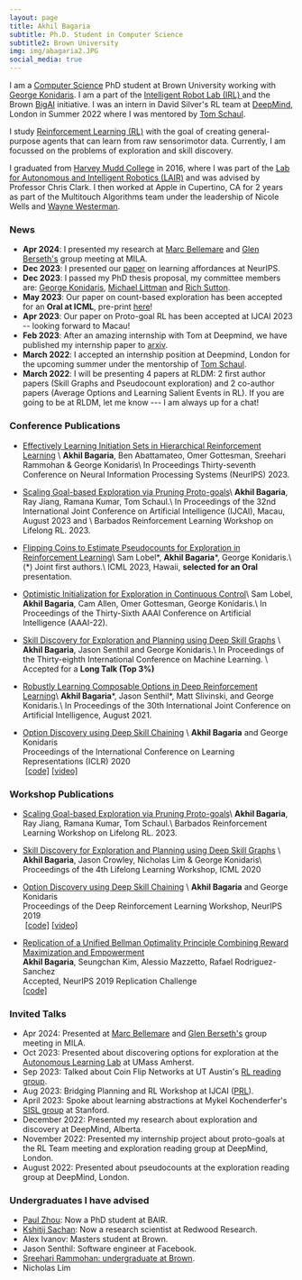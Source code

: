 ```yaml
---
layout: page
title: Akhil Bagaria
subtitle: Ph.D. Student in Computer Science
subtitle2: Brown University
img: img/abagaria2.JPG
social_media: true
---
```


I am a <a href="https://cs.brown.edu/" target="_blank">Computer Science</a> PhD student at Brown University working with <a href="http://cs.brown.edu/people/gdk/" target="_blank">George Konidaris</a>. I am a part of the <a href="http://irl.cs.brown.edu/"> Intelligent Robot Lab (IRL) </a> and the Brown <a href="http://bigai.cs.brown.edu/">BigAI</a> initiative. I was an intern in David Silver's RL team at <a href="https://www.deepmind.com/">DeepMind</a>, London in Summer 2022 where I was mentored by <a href="https://schaul.site44.com/">Tom Schaul</a>.

I study <a href="https://en.wikipedia.org/wiki/Reinforcement_learning" target="_blank">Reinforcement Learning (RL)</a> with the goal of creating general-purpose agents that can learn from raw sensorimotor data. Currently, I am focussed on the problems of exploration and skill discovery.

I graduated from <a href="https://www.hmc.edu/">Harvey Mudd College</a> in 2016, where I was part of the <a href="https://www.lair.hmc.edu">Lab for Autonomous and Intelligent Robotics (LAIR)</a> and was advised by Professor Chris Clark. I then worked at Apple in Cupertino, CA for 2 years as part of the Multitouch Algorithms team under the leadership of Nicole Wells and <a href="https://en.wikipedia.org/wiki/FingerWorks">Wayne Westerman</a>. 

### __News__
* **Apr 2024**: I presented my research at <a href="http://www.marcgbellemare.info/">Marc Bellemare</a> and <a href="https://neo-x.github.io/">Glen Berseth's</a> group meeting at MILA.
* **Dec 2023**: I presented our <a href="https://openreview.net/pdf?id=4JCVw8oMlf" target="_blank">paper</a> on learning affordances at NeurIPS.
* **Dec 2023**: I passed my PhD thesis proposal, my committee members are: <a href="http://cs.brown.edu/people/gdk/" target="_blank">George Konidaris</a>, <a href="http://cs.brown.edu/~mlittman/" target="_blank">Michael Littman</a> and <a href="http://incompleteideas.net/" target="_blank">Rich Sutton</a>. 
* **May 2023**: Our paper on count-based exploration has been accepted for an **Oral at ICML**, pre-print <a href="https://arxiv.org/pdf/2306.03186.pdf">here</a>! 
* **Apr 2023**: Our paper on Proto-goal RL has been accepted at IJCAI 2023 -- looking forward to Macau!
* **Feb 2023**: After an amazing internship with Tom at Deepmind, we have published my internship paper to <a href="https://arxiv.org/abs/2302.04693v1">arxiv</a>.
* **March 2022**: I accepted an internship position at Deepmind, London for the upcoming summer under the mentorship of <a href="https://schaul.site44.com/">Tom Schaul</a>.
* **March 2022**: I will be presenting 4 papers at RLDM: 2 first author papers (Skill Graphs and Pseudocount exploration) and 2 co-author papers (Average Options and Learning Salient Events in RL). If you are going to be at RLDM, let me know --- I am always up for a chat!

### __Conference Publications__

* <a href="https://openreview.net/pdf?id=4JCVw8oMlf" target="_blank">Effectively Learning Initiation Sets in Hierarchical Reinforcement Learning</a> \\
__Akhil Bagaria__, Ben Abattamateo, Omer Gottesman, Sreehari Rammohan & George Konidaris\\
In Proceedings Thirty-seventh Conference on Neural Information Processing Systems (NeurIPS) 2023.

* <a href="https://arxiv.org/abs/2302.04693v1" target="_blank">Scaling Goal-based Exploration via Pruning Proto-goals</a>\\
__Akhil Bagaria__, Ray Jiang, Ramana Kumar, Tom Schaul.\\
In Proceedings of the 32nd International Joint Conference on Artificial Intelligence (IJCAI), Macau, August 2023 and \\
Barbados Reinforcement Learning Workshop on Lifelong RL. 2023.

* <a href="https://arxiv.org/pdf/2306.03186.pdf" target="_blank">Flipping Coins to Estimate Pseudocounts for Exploration in Reinforcement Learning</a>\\
Sam Lobel\*, __Akhil Bagaria__\*, George Konidaris.\\
(\*) Joint first authors.\\
ICML 2023, Hawaii, **selected for an Oral** presentation.

*  <a href="http://irl.cs.brown.edu/pubs/optinit_explore_control.pdf" target="_blank">Optimistic Initialization for Exploration in Continuous Control</a>\\
Sam Lobel, __Akhil Bagaria__, Cam Allen, Omer Gottesman, George Konidaris.\\
In Proceedings of the Thirty-Sixth AAAI Conference on Artificial Intelligence (AAAI-22).

* <a href="http://proceedings.mlr.press/v139/bagaria21a.html" target="_blank">Skill Discovery for Exploration and Planning using Deep Skill Graphs</a> \\
__Akhil Bagaria__, Jason Senthil and George Konidaris.\\
In Proceedings of the Thirty-eighth International Conference on Machine Learning. \\
Accepted for a __Long Talk (Top 3%)__

*  <a href="https://www.ijcai.org/proceedings/2021/298" target="_blank">Robustly Learning Composable Options in Deep Reinforcement Learning</a>\\
__Akhil Bagaria__\*, Jason Senthil\*, Matt Slivinski, and George Konidaris.\\
In Proceedings of the 30th International Joint Conference on Artificial Intelligence, August 2021.

* <a href="https://openreview.net/pdf?id=B1gqipNYwH" target="_blank">Option Discovery using Deep Skill Chaining</a> \\
__Akhil Bagaria__ and George Konidaris  
Proceedings of the International Conference on Learning Representations (ICLR) 2020  
&nbsp;<a href="https://github.com/deep-skill-chaining/deep-skill-chaining" target="_blank">[code]</a>
<a href="https://www.youtube.com/watch?v=MGvvPmm6JQg&feature=youtu.be" target="_blank">[video]</a>

### __Workshop Publications__

* <a href="https://arxiv.org/abs/2302.04693v1" target="_blank">Scaling Goal-based Exploration via Pruning Proto-goals</a>\\
__Akhil Bagaria__, Ray Jiang, Ramana Kumar, Tom Schaul.\\
Barbados Reinforcement Learning Workshop on Lifelong RL. 2023.

* <a href="https://openreview.net/pdf?id=-mvAo5hWNp" target="_blank">Skill Discovery for Exploration and Planning using Deep Skill Graphs</a> \\
__Akhil Bagaria__, Jason Crowley, Nicholas Lim & George Konidaris\\
Proceedings of the 4th Lifelong Learning Workshop, ICML 2020

* <a href="https://drive.google.com/file/d/10HayIdinBrB5gc451XaNX6i8zD-lRw4n/view" target="_blank">Option Discovery using Deep Skill Chaining</a> \\
__Akhil Bagaria__ and George Konidaris  
Proceedings of the Deep Reinforcement Learning Workshop, NeurIPS 2019  
&nbsp;<a href="https://github.com/deep-skill-chaining/deep-skill-chaining" target="_blank">[code]</a>
 <a href="https://www.youtube.com/watch?v=MGvvPmm6JQg&feature=youtu.be" target="_blank">[video]</a>

* <a href="https://openreview.net/pdf?id=B1grPT9GTH" target="_blank">Replication of a Unified Bellman Optimality Principle Combining Reward Maximization and Empowerment</a>  
__Akhil Bagaria__, Seungchan Kim, Alessio Mazzetto, Rafael Rodriguez-Sanchez  
Accepted, NeurIPS 2019 Replication Challenge  
<a href="https://github.com/eac-replication/eac-replication" target="_blank">[code]</a>

### __Invited Talks__
* Apr 2024: Presented at <a href="http://www.marcgbellemare.info/">Marc Bellemare</a> and <a href="https://neo-x.github.io/">Glen Berseth's</a> group meeting in MILA.
* Oct 2023: Presented about discovering options for exploration at the <a href="https://all.cs.umass.edu/" target="_blank">Autonomous Learning Lab</a> at UMass Amherst.
* Sep 2023: Talked about Coin Flip Networks at UT Austin's <a href="https://www.cs.utexas.edu/~rlrg/website.md.html" target="_blank">RL reading group</a>.
* Aug 2023: Bridging Planning and RL Workshop at IJCAI (<a href="https://prl-theworkshop.github.io/prl2023-ijcai/" target="_blank">PRL</a>).
* April 2023: Spoke about learning abstractions at Mykel Kochenderfer's <a href="https://web.stanford.edu/group/sisl/cgi-bin/wordpress/">SISL group</a> at Stanford.
* December 2022: Presented my research about exploration and discovery at DeepMind, Alberta.
* November 2022: Presented my internship project about proto-goals at the RL Team meeting and exploration reading group at DeepMind, London.
* August 2022: Presented about pseudocounts at the exploration reading group at DeepMind, London.

### __Undergraduates I have advised__
* <a href="https://zhouzypaul.github.io/">Paul Zhou</a>: Now a PhD student at BAIR.
* <a href="https://kshitijsachan.com/">Kshitij Sachan</a>: Now a research scientist at Redwood Research.
* Alex Ivanov: Masters student at Brown.
* Jason Senthil: Software engineer at Facebook.
* <a href="https://sreeharirammohan.com/" target="_blank">Sreehari Rammohan: undergraduate at Brown</a>.
* Nicholas Lim
